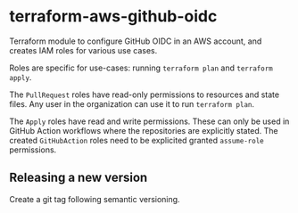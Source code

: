 # terraform-aws-github-oidc

Terraform module to configure GitHub OIDC in an AWS account, and creates IAM roles for various use cases.

Roles are specific for use-cases: running `terraform plan` and `terraform apply`.

The `PullRequest` roles have read-only permissions to resources and state files. Any user in the organization can use it to run `terraform plan`.

The `Apply` roles have read and write permissions. These can only be used in GitHub Action workflows where the repositories are explicitly stated. The created `GitHubAction` roles need to be explicited granted `assume-role` permissions.

## Releasing a new version

Create a git tag following semantic versioning.
